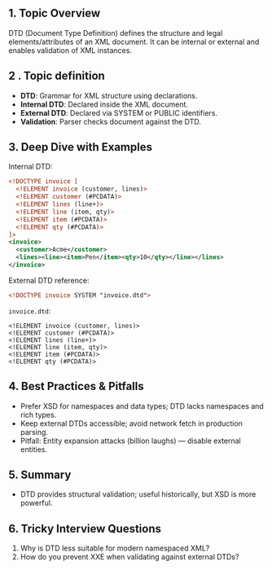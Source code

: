 ## 1. Topic Overview

DTD (Document Type Definition) defines the structure and legal elements/attributes of an XML document. It can be internal or external and enables validation of XML instances.

## 2 . Topic definition

- **DTD**: Grammar for XML structure using declarations.
- **Internal DTD**: Declared inside the XML document.
- **External DTD**: Declared via SYSTEM or PUBLIC identifiers.
- **Validation**: Parser checks document against the DTD.

## 3. Deep Dive with Examples

Internal DTD:
```xml
<!DOCTYPE invoice [
  <!ELEMENT invoice (customer, lines)>
  <!ELEMENT customer (#PCDATA)>
  <!ELEMENT lines (line+)> 
  <!ELEMENT line (item, qty)>
  <!ELEMENT item (#PCDATA)>
  <!ELEMENT qty (#PCDATA)>
]>
<invoice>
  <customer>Acme</customer>
  <lines><line><item>Pen</item><qty>10</qty></line></lines>
</invoice>
```

External DTD reference:
```xml
<!DOCTYPE invoice SYSTEM "invoice.dtd">
```

`invoice.dtd`:
```
<!ELEMENT invoice (customer, lines)>
<!ELEMENT customer (#PCDATA)>
<!ELEMENT lines (line+)>
<!ELEMENT line (item, qty)>
<!ELEMENT item (#PCDATA)>
<!ELEMENT qty (#PCDATA)>
```

## 4. Best Practices & Pitfalls

- Prefer XSD for namespaces and data types; DTD lacks namespaces and rich types.
- Keep external DTDs accessible; avoid network fetch in production parsing.
- Pitfall: Entity expansion attacks (billion laughs) — disable external entities.

## 5. Summary

- DTD provides structural validation; useful historically, but XSD is more powerful.

## 6. Tricky Interview Questions

1) Why is DTD less suitable for modern namespaced XML?
2) How do you prevent XXE when validating against external DTDs?
